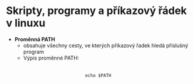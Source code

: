 <h1>Skripty, programy a příkazový řádek v linuxu</h1>

<ul>
    <li>
        <b>Proměnná PATH</b> 
        <ul>
            <li>obsahuje všechny cesty, ve kterých příkazový řadek hledá příslušný program</li>
            <li>
                <div>Výpis proměnné PATH:<div>
                <br>
                <pre>
                    <code  class="language-bash">echo $PATH</code>
                </pre>
            </li>
        </ul>
    </li>
</ul>